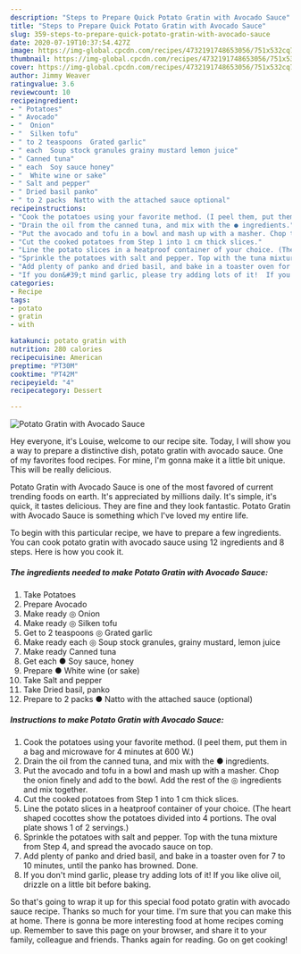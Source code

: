 ```yaml
---
description: "Steps to Prepare Quick Potato Gratin with Avocado Sauce"
title: "Steps to Prepare Quick Potato Gratin with Avocado Sauce"
slug: 359-steps-to-prepare-quick-potato-gratin-with-avocado-sauce
date: 2020-07-19T10:37:54.427Z
image: https://img-global.cpcdn.com/recipes/4732191748653056/751x532cq70/potato-gratin-with-avocado-sauce-recipe-main-photo.jpg
thumbnail: https://img-global.cpcdn.com/recipes/4732191748653056/751x532cq70/potato-gratin-with-avocado-sauce-recipe-main-photo.jpg
cover: https://img-global.cpcdn.com/recipes/4732191748653056/751x532cq70/potato-gratin-with-avocado-sauce-recipe-main-photo.jpg
author: Jimmy Weaver
ratingvalue: 3.6
reviewcount: 10
recipeingredient:
- " Potatoes"
- " Avocado"
- "  Onion"
- "  Silken tofu"
- " to 2 teaspoons  Grated garlic"
- " each  Soup stock granules grainy mustard lemon juice"
- " Canned tuna"
- " each  Soy sauce honey"
- "  White wine or sake"
- " Salt and pepper"
- " Dried basil panko"
- " to 2 packs  Natto with the attached sauce optional"
recipeinstructions:
- "Cook the potatoes using your favorite method. (I peel them, put them in a bag and microwave for 4 minutes at 600 W.)"
- "Drain the oil from the canned tuna, and mix with the ● ingredients."
- "Put the avocado and tofu in a bowl and mash up with a masher. Chop the onion finely and add to the bowl. Add the rest of the ◎ ingredients and mix together."
- "Cut the cooked potatoes from Step 1 into 1 cm thick slices."
- "Line the potato slices in a heatproof container of your choice. (The heart shaped cocottes show the potatoes divided into 4 portions. The oval plate shows 1 of 2 servings.)"
- "Sprinkle the potatoes with salt and pepper. Top with the tuna mixture from Step 4, and spread the avocado sauce on top."
- "Add plenty of panko and dried basil, and bake in a toaster oven for 7 to 10 minutes, until the panko has browned. Done."
- "If you don&#39;t mind garlic, please try adding lots of it!  If you like olive oil, drizzle on a little bit before baking."
categories:
- Recipe
tags:
- potato
- gratin
- with

katakunci: potato gratin with 
nutrition: 280 calories
recipecuisine: American
preptime: "PT30M"
cooktime: "PT42M"
recipeyield: "4"
recipecategory: Dessert

---
```



![Potato Gratin with Avocado Sauce](https://img-global.cpcdn.com/recipes/4732191748653056/751x532cq70/potato-gratin-with-avocado-sauce-recipe-main-photo.jpg)

Hey everyone, it's Louise, welcome to our recipe site. Today, I will show you a way to prepare a distinctive dish, potato gratin with avocado sauce. One of my favorites food recipes. For mine, I'm gonna make it a little bit unique. This will be really delicious.

Potato Gratin with Avocado Sauce is one of the most favored of current trending foods on earth. It's appreciated by millions daily. It's simple, it's quick, it tastes delicious. They are fine and they look fantastic. Potato Gratin with Avocado Sauce is something which I've loved my entire life.




To begin with this particular recipe, we have to prepare a few ingredients. You can cook potato gratin with avocado sauce using 12 ingredients and 8 steps. Here is how you cook it.

<!--inarticleads1-->

##### The ingredients needed to make Potato Gratin with Avocado Sauce:

1. Take  Potatoes
1. Prepare  Avocado
1. Make ready  ◎ Onion
1. Make ready  ◎ Silken tofu
1. Get  to 2 teaspoons ◎ Grated garlic
1. Make ready  each ◎ Soup stock granules, grainy mustard, lemon juice
1. Make ready  Canned tuna
1. Get  each ● Soy sauce, honey
1. Prepare  ● White wine (or sake)
1. Take  Salt and pepper
1. Take  Dried basil, panko
1. Prepare  to 2 packs ● Natto with the attached sauce (optional)




<!--inarticleads2-->

##### Instructions to make Potato Gratin with Avocado Sauce:

1. Cook the potatoes using your favorite method. (I peel them, put them in a bag and microwave for 4 minutes at 600 W.)
1. Drain the oil from the canned tuna, and mix with the ● ingredients.
1. Put the avocado and tofu in a bowl and mash up with a masher. Chop the onion finely and add to the bowl. Add the rest of the ◎ ingredients and mix together.
1. Cut the cooked potatoes from Step 1 into 1 cm thick slices.
1. Line the potato slices in a heatproof container of your choice. (The heart shaped cocottes show the potatoes divided into 4 portions. The oval plate shows 1 of 2 servings.)
1. Sprinkle the potatoes with salt and pepper. Top with the tuna mixture from Step 4, and spread the avocado sauce on top.
1. Add plenty of panko and dried basil, and bake in a toaster oven for 7 to 10 minutes, until the panko has browned. Done.
1. If you don&#39;t mind garlic, please try adding lots of it!  If you like olive oil, drizzle on a little bit before baking.




So that's going to wrap it up for this special food potato gratin with avocado sauce recipe. Thanks so much for your time. I'm sure that you can make this at home. There is gonna be more interesting food at home recipes coming up. Remember to save this page on your browser, and share it to your family, colleague and friends. Thanks again for reading. Go on get cooking!
